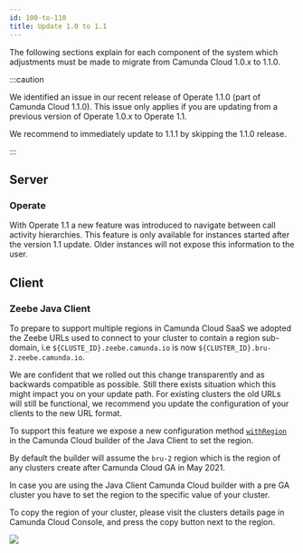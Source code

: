 ```yaml
---
id: 100-to-110
title: Update 1.0 to 1.1
---
```


The following sections explain for each component of the system which
adjustments must be made to migrate from Camunda Cloud 1.0.x to 1.1.0.

:::caution

 We identified an issue in our recent release of Operate 1.1.0 (part of Camunda
 Cloud 1.1.0). This issue only applies if you are updating from a previous
 version of Operate 1.0.x to Operate 1.1.

 We recommend to immediately update to 1.1.1 by skipping the 1.1.0 release.

:::

## Server

### Operate

With Operate 1.1 a new feature was introduced to navigate between call activity
hierarchies. This feature is only available for instances started after the
version 1.1 update. Older instances will not expose this information to the user.

## Client

### Zeebe Java Client

To prepare to support multiple regions in Camunda Cloud SaaS we adopted the
Zeebe URLs used to connect to your cluster to contain a region sub-domain, i.e
`${CLUSTE_ID}.zeebe.camunda.io` is now `${CLUSTER_ID}.bru-2.zeebe.camunda.io`.

We are confident that we rolled out this change transparently and as backwards
compatible as possible. Still there exists situation which this might impact
you on your update path. For existing clusters the old URLs will still be
functional, we recommend you update the configuration of your clients to
the new URL format.

To support this feature we expose a new configuration method
[`withRegion`](https://javadoc.io/doc/io.camunda/zeebe-client-java/latest/io/camunda/zeebe/client/ZeebeClientCloudBuilderStep1.ZeebeClientCloudBuilderStep2.ZeebeClientCloudBuilderStep3.ZeebeClientCloudBuilderStep4.html#withRegion(java.lang.String))
in the Camunda Cloud builder of the Java Client to set the region.

By default the builder will assume the `bru-2` region which is the region of
any clusters create after Camunda Cloud GA in May 2021.

In case you are using the Java Client Camunda Cloud builder with a pre GA
cluster you have to set the region to the specific value of your cluster.

To copy the region of your cluster, please visit the clusters details page in
Camunda Cloud Console, and press the copy button next to the region.

![](../img/update-guide-100-to-110-copy-region.png)

